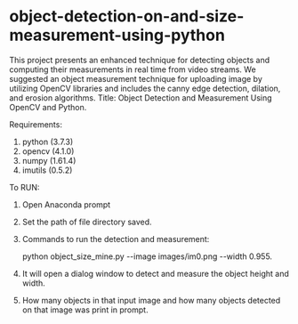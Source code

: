 # object-detection-on-and-size-measurement-using-python
This project presents an enhanced technique for detecting objects and computing their measurements in real time from video streams. We suggested an object measurement technique for uploading image by utilizing OpenCV libraries and includes the canny edge detection, dilation, and erosion algorithms.
Title: Object Detection and Measurement Using OpenCV and Python.

 Requirements: 
 1. python          (3.7.3)
 2. opencv          (4.1.0)
 3. numpy           (1.61.4)
 4. imutils         (0.5.2)

To RUN:
1. Open Anaconda prompt

2. Set the path of file directory saved.

3. Commands to run the detection and measurement:
 
	python object_size_mine.py --image images/im0.png --width 0.955.

4. It will open a dialog window to detect and measure the object height and width.

5. How many objects in that input image and how many objects detected on that image was print in prompt.

